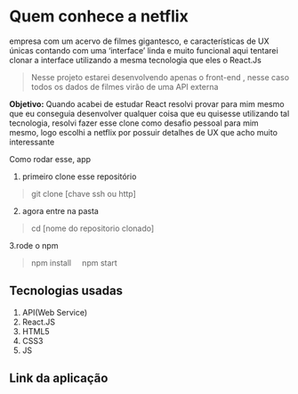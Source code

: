 # Quem conhece a netflix 
empresa com um acervo de filmes gigantesco, e características de UX únicas contando com uma ‘interface’ linda e muito funcional aqui tentarei clonar a interface utilizando a mesma tecnologia que eles o React.Js 

>Nesse projeto estarei desenvolvendo apenas o front-end , nesse caso todos os dados de filmes virão de uma API externa

**Objetivo:** Quando acabei de estudar React resolvi provar para mim mesmo que eu conseguia desenvolver qualquer coisa que eu quisesse utilizando tal tecnologia, resolvi fazer esse clone como desafio pessoal para mim mesmo, logo escolhi a netflix por possuir detalhes de UX que acho muito interessante

Como rodar esse, app

1. primeiro clone esse repositório
>git clone [chave ssh ou http] 
2. agora entre na pasta
>cd [nome do repositorio clonado]

3.rode o npm
> npm install     
npm start

## Tecnologias usadas

1. API(Web Service)
2. React.JS
3. HTML5
4. CSS3
5. JS

## Link da aplicação
